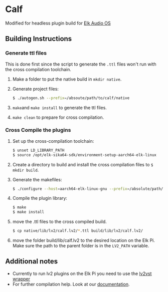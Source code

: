 # Calf

Modified for headless plugin build for [Elk Audio OS](https://elk.audio)

## Building Instructions

### Generate ttl files
This is done first since the script to generate the `.ttl` files won't run with the cross compilation toolchain.
1. Make a folder to put the native build in `mkdir native`.

2. Generate project files:

   ```bash
   $ ./autogen.sh --prefix=/absoute/path/to/calf/native
   ````

3. `make`and `make install` to generate the ttl files.

4. `make clean` to prepare for cross compilation.

### Cross Compile the plugins
1. Set up the cross-compilation toolchain:  

   ```bash
   $ unset LD_LIBRARY_PATH
   $ source /opt/elk-sika64-sdk/environment-setup-aarch64-elk-linux
   ```

2. Create a directory to build and install the cross compilation files to `$ mkdir build`.

3. Generate the makefiles:

    ```bash
    $ ./configure --host=aarch64-elk-linux-gnu --prefix=/absolute/path/to/calf/build
    ```

4. Compile the plugin library:
    ```bash
    $ make
    $ make install
    ```

5. move the .ttl files to the cross compiled build.
    
    ```bash
    $ cp native/lib/lv2/calf.lv2/*.ttl build/lib/lv2/calf.lv2/
    ```

6. move the folder build/lib/calf.lv2 to the desired location on the Elk Pi. Make sure the path to the parent folder is in the `LV2_PATH` variable.

## Additional notes

* Currently to run lv2 plugins on the Elk Pi you need to use the [lv2vst wrapper](https://github.com/elk-audio/lv2vst/tree/elk-headless-build)
* For further compilation help. Look at our [documentation](https://github.com/elk-audio/elk-docs/blob/master/documents/building_plugins_for_elk.md).
